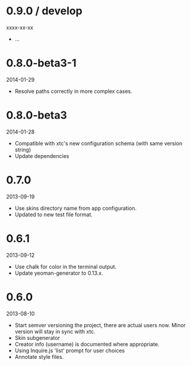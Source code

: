 
# 0.9.0 / develop

xxxx-xx-xx

- ...

# 0.8.0-beta3-1

2014-01-29

- Resolve paths correctly in more complex cases.

# 0.8.0-beta3

2014-01-28

- Compatible with xtc's new configuration schema (with same version string)
- Update dependencies


# 0.7.0

2013-09-19

- Use skins directory name from app configuration.
- Updated to new test file format.


# 0.6.1

2013-09-12

- Use chalk for color in the terminal output.
- Update yeoman-generator to 0.13.x.


# 0.6.0

2013-08-10

- Start semver versioning the project, there are actual users now. Minor version will stay in sync with xtc.
- Skin subgenerator
- Creator info (username) is documented where appropriate.
- Using Inquire.js 'list' prompt for user choices
- Annotate style files.